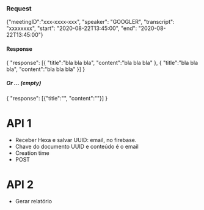 ### Request

{"meetingID":"xxx-xxxx-xxx", "speaker": "GOOGLER", "transcript": "xxxxxxxx", "start": "2020-08-22T13:45:00", "end": "2020-08-22T13:45:00"} 

#### Response

{ "response": 
    [{
        "title":"bla bla bla",
        "content":"bla bla bla"
    },
    {
        "title":"bla bla bla",
        "content":"bla bla bla"
    }]
}

##### Or ... (empty)

{ "response": 
    [{"title":"",
      "content":""}]
}


# API 1
 - Receber Hexa e salvar UUID: email, no firebase.
 - Chave do documento UUID e conteúdo é o email
 - Creation time
  - POST

 # API 2
 - Gerar relatório 